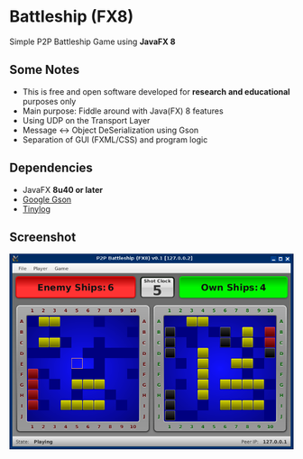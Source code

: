# Battleship (FX8)
Simple P2P Battleship Game using **JavaFX 8**


## Some Notes

* This is free and open software developed for **research and educational** purposes only
* Main purpose: Fiddle around with Java(FX) 8 features
* Using UDP on the Transport Layer
* Message <-> Object DeSerialization using Gson
* Separation of GUI (FXML/CSS) and program logic


## Dependencies

* JavaFX **8u40 or later**
* [Google Gson](https://code.google.com/p/google-gson)
* [Tinylog](http://www.tinylog.org)

## Screenshot

![alt tag](docs/battleship_fx8.png)
